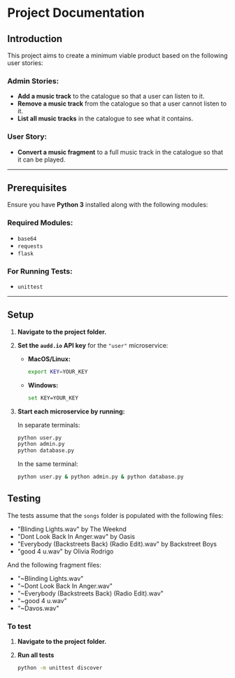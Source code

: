 # Project Documentation

## Introduction

This project aims to create a minimum viable product based on the following user stories:

### Admin Stories:
- **Add a music track** to the catalogue so that a user can listen to it.  
- **Remove a music track** from the catalogue so that a user cannot listen to it.  
- **List all music tracks** in the catalogue to see what it contains.  

### User Story:
- **Convert a music fragment** to a full music track in the catalogue so that it can be played.  

---

## Prerequisites

Ensure you have **Python 3** installed along with the following modules:

### Required Modules:
- `base64`
- `requests`
- `flask`

### For Running Tests:
- `unittest`

---

## Setup

1. **Navigate to the project folder.**  

2. **Set the `audd.io` API key** for the `"user"` microservice:  
   - **MacOS/Linux:**  
     ```sh
     export KEY=YOUR_KEY
     ```
   - **Windows:**  
     ```sh
     set KEY=YOUR_KEY
     ```

3. **Start each microservice by running:**

    In separate terminals:
    ```sh
    python user.py
    python admin.py
    python database.py
    ```

    In the same terminal:
    ```sh
    python user.py & python admin.py & python database.py
    ```

## Testing

The tests assume that the `songs` folder is populated with the following files:

- "Blinding Lights.wav" by The Weeknd
- "Dont Look Back In Anger.wav" by Oasis
- "Everybody (Backstreets Back) (Radio Edit).wav" by Backstreet Boys
- "good 4 u.wav" by Olivia Rodrigo

And the following fragment files:

- "~Blinding Lights.wav"
- "~Dont Look Back In Anger.wav"
- "~Everybody (Backstreets Back) (Radio Edit).wav"
- "~good 4 u.wav"
- "~Davos.wav"

### To test

1. **Navigate to the project folder.**  

2. **Run all tests**
    ```sh
    python -m unittest discover
    ```
